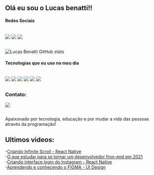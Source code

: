## Olá eu sou o Lucas benatti!!
#### Redes Sociais
<div style="display:inline_block"><br/>
<img src="https://img.shields.io/badge/YouTube-FF0000?style=for-the-badge&logo=youtube&logoColor=white" target="_blank">
<img src="https://img.shields.io/badge/Instagram-E4405F?style=for-the-badge&logo=instagram&logoColor=white" target="_blank">
<img src="https://img.shields.io/badge/Twitch-9146FF?style=for-the-badge&logo=twitch&logoColor=white" target="_blank">
</div>

##

![Lucas Benatti GitHub stats](https://github-readme-stats.vercel.app/api?username=lucasbenatti32&show_icons=true&theme=highcontrast)


#### Tecnologias que eu uso no meu dia

<div style="display:inline_block"><br/>
<img src="https://img.shields.io/badge/HTML5-E34F26?style=for-the-badge&logo=html5&logoColor=white" target="_blank">
<img src="https://img.shields.io/badge/CSS3-1572B6?style=for-the-badge&logo=css3&logoColor=white" target="_blank">
<img src="https://img.shields.io/badge/React-20232A?style=for-the-badge&logo=react&logoColor=61DAFB" target="_blank">
<img src="https://img.shields.io/badge/Java-ED8B00?style=for-the-badge&logo=java&logoColor=white" target="_blank">
<img src="https://img.shields.io/badge/JavaScript-323330?style=for-the-badge&logo=javascript&logoColor=F7DF1E" target="_blank">
<img src="https://img.shields.io/badge/C%23-239120?style=for-the-badge&logo=c-sharp&logoColor=white" target="_blank">

</div>

##

### Contato:
<div>
    <a href = "mailto:contatolucasbenattidev@gmail.com"><img src="https://img.shields.io/badge/-Gmail-%23333?style=for-the-badge&logo=gmail&logoColor=white" target="_blank"></a>

</div>

##

Apaixonado por tecnologia, educação e por mudar a vida das pessoas através da programação!

## Ultimos videos:

-[Criando Infinite Scroll - React Native]()<br/>
-[O que estudar para se tornar um desenvolvedor fron-end em 2021]()<br/>
-[Criando interface login do Instagram - React Native]()<br/>
-[Aprendendo e conhecendo o FIGMA - UI Design]()<br/>

